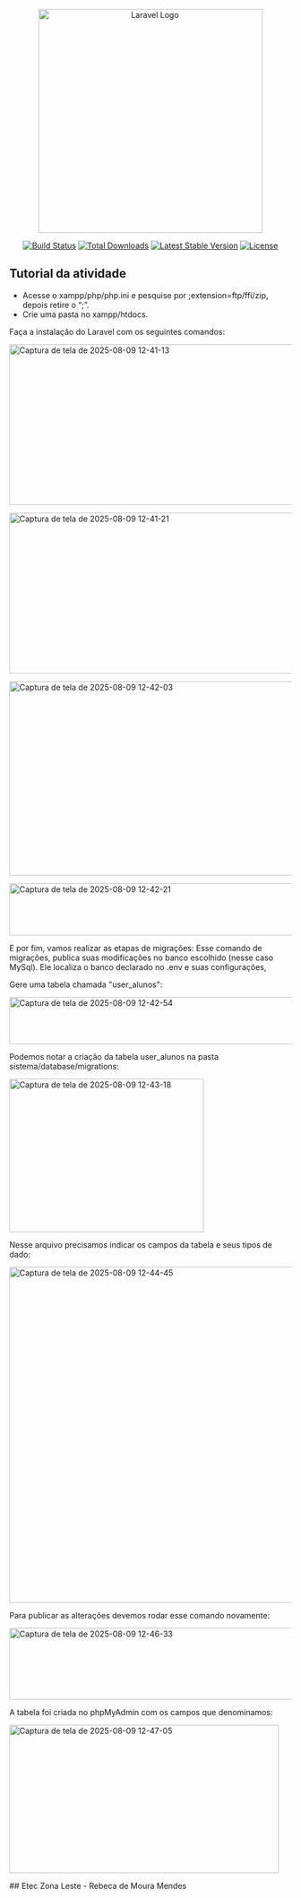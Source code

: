 <p align="center"><a href="https://laravel.com" target="_blank"><img src="https://raw.githubusercontent.com/laravel/art/master/logo-lockup/5%20SVG/2%20CMYK/1%20Full%20Color/laravel-logolockup-cmyk-red.svg" width="400" alt="Laravel Logo"></a></p>

<p align="center">
<a href="https://github.com/laravel/framework/actions"><img src="https://github.com/laravel/framework/workflows/tests/badge.svg" alt="Build Status"></a>
<a href="https://packagist.org/packages/laravel/framework"><img src="https://img.shields.io/packagist/dt/laravel/framework" alt="Total Downloads"></a>
<a href="https://packagist.org/packages/laravel/framework"><img src="https://img.shields.io/packagist/v/laravel/framework" alt="Latest Stable Version"></a>
<a href="https://packagist.org/packages/laravel/framework"><img src="https://img.shields.io/packagist/l/laravel/framework" alt="License"></a>
</p>

## Tutorial da atividade

- Acesse o xampp/php/php.ini e pesquise por ;extension=ftp/ffi/zip, depois retire o “;”.
- Crie uma pasta no xampp/htdocs.
</p>
Faça a instalação do Laravel com os seguintes comandos:
</p>
<img width="1350" height="287" alt="Captura de tela de 2025-08-09 12-41-13" src="https://github.com/user-attachments/assets/8b90224f-02d4-4a99-8636-2e4301bf203e" />
</p>
<img width="559" height="287" alt="Captura de tela de 2025-08-09 12-41-21" src="https://github.com/user-attachments/assets/1e3a7aca-10f1-47c0-87ba-c9f7490f1671" />
</p>

<img width="720" height="347" alt="Captura de tela de 2025-08-09 12-42-03" src="https://github.com/user-attachments/assets/f94775ba-a8ef-4781-b8f5-27ecd59f32c2" />
</p>
<img width="720" height="93" alt="Captura de tela de 2025-08-09 12-42-21" src="https://github.com/user-attachments/assets/ffdca1e9-07aa-42d6-b6d4-ff6e2f9ad82a" />
</p>
</p>
E por fim, vamos realizar as etapas de migrações:
Esse comando de migrações, publica suas modificações no banco escolhido (nesse caso MySql). Ele localiza o banco declarado no .env e suas configurações, 
</p>
Gere uma tabela  chamada "user_alunos":
</p>
<img width="773" height="84" alt="Captura de tela de 2025-08-09 12-42-54" src="https://github.com/user-attachments/assets/44cd7246-4796-4c36-932d-df55a95fdd3d" />
</p>
Podemos notar a criação da tabela user_alunos na pasta sistema/database/migrations:
</p>
<img width="347" height="274" alt="Captura de tela de 2025-08-09 12-43-18" src="https://github.com/user-attachments/assets/cfe29cb9-9d42-4bfc-9ead-b75afed8a289" />
</p>
Nesse arquivo precisamos indicar os campos da tabela e seus tipos de dado:
</p>
<img width="785" height="600" alt="Captura de tela de 2025-08-09 12-44-45" src="https://github.com/user-attachments/assets/1af7b9ae-ad90-4536-be30-3e3ece3ccc3b" />
</p>
Para publicar as alterações devemos rodar esse comando novamente:
</p>
<img width="1276" height="128" alt="Captura de tela de 2025-08-09 12-46-33" src="https://github.com/user-attachments/assets/ddd01a75-1d4e-4ff2-bcdb-404cce123c90" />
</p>
A tabela foi criada no phpMyAdmin com os campos que denominamos:
</p>
</p>
<img width="481" height="265" alt="Captura de tela de 2025-08-09 12-47-05" src="https://github.com/user-attachments/assets/31c2c0cb-e970-4e9e-b4ed-54352471f0e3" />
</p>
</p>
## Etec Zona Leste - Rebeca de Moura Mendes

